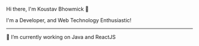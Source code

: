 Hi there, I'm Koustav Bhowmick 👋

I'm a Developer, and Web Technology Enthusiastic!
____
🔭 I’m currently working on Java and ReactJS



<!---
k-bhowmick/k-bhowmick is a ✨ special ✨ repository because its `README.md` (this file) appears on your GitHub profile.
You can click the Preview link to take a look at your changes.
--->
